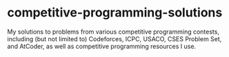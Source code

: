 # competitive-programming-solutions
My solutions to problems from various competitive programming contests, including (but not limited to) Codeforces, ICPC, USACO, CSES Problem Set, and AtCoder, as well as competitive programming resources I use.
